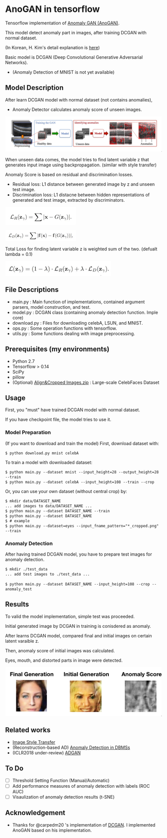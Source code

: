 # AnoGAN in tensorflow

Tensorflow implementation of [Anomaly GAN (AnoGAN)](https://arxiv.org/abs/1703.05921).

This model detect anomaly part in images, after training DCGAN with normal dataset.

(In Korean, H. Kim's detail explanation is [here](https://www.slideshare.net/ssuser06e0c5/anomaly-detection-with-gans))

Basic model is DCGAN (Deep Convolutional Generative Adversarial Networks).

* (Anomaly Detection of MNIST is not yet available)

## Model Description
After learn DCGAN model with normal dataset (not contains anomalies), 

* Anomaly Detector calculates anomaly score of unseen images.


![Model Structure](./assets/model_structure.jpeg)


When unseen data comes, the model tries to find latent variable z that generates input image using backpropagation. (similar with style transfer)

Anomaly Score is based on residual and discrimination losses.
- Residual loss: L1 distance between generated image by z and unseen test image.
- Discrimination loss: L1 distacne between hidden representations of generated and test image, extracted by discriminators.

![Res_Loss](./assets/res_loss.jpeg)


![Discrimination Loss](./assets/dis_loss.jpeg)

Total Loss for finding latent variable z is weighted sum of the two. (defualt lambda = 0.1)


![Total Loss](./assets/t_loss.jpeg)

## File Descriptions
- main.py : Main function of implementations, contained argument parsers, model construction, and test.
- model.py : DCGAN class (containing anomaly detection function. Imple core)
- download.py : Files for downloading celebA, LSUN, and MNIST. 
- ops.py : Some operation functions with tensorflow.
- utils.py : Some functions dealing with image preprocessing.


## Prerequisites (my environments)

- Python 2.7
- Tensorflow > 0.14
- SciPy
- pillow
- (Optional) [Align&Cropped Images.zip](http://mmlab.ie.cuhk.edu.hk/projects/CelebA.html) : Large-scale CelebFaces Dataset


## Usage

First, you "must" have trained DCGAN model with normal dataset.

If you have checkpoint file, the model tries to use it.

### Model Preparation 
(If you want to download and train the model)
First, download dataset with:

    $ python download.py mnist celebA

To train a model with downloaded dataset:

    $ python main.py --dataset mnist --input_height=28 --output_height=28 --train
    $ python main.py --dataset celebA --input_height=108 --train --crop

Or, you can use your own dataset (without central crop) by:

    $ mkdir data/DATASET_NAME
    ... add images to data/DATASET_NAME ...
    $ python main.py --dataset DATASET_NAME --train
    $ python main.py --dataset DATASET_NAME
    $ # example
    $ python main.py --dataset=eyes --input_fname_pattern="*_cropped.png" --train

### Anomaly Detection
After having trained DCGAN model, you have to prepare test images for anomaly detection.

    $ mkdir ./test_data
    ... add test images to ./test_data ...
    
    $ python main.py --dataset DATASET_NAME --input_height=108 --crop --anomaly_test

## Results
To valid the model implementation, simple test was proceeded.

Initial generated image by DCGAN in training is conisdered as anomaly.

After learns DCGAN model, compared final and initial images on certain latent varaible z.

Then, anomaly score of initial images was calculated.

Eyes, mouth, and distorted parts in image were detected.

![result](./assets/result_example.jpeg)

## Related works
- [Image Style Transfer](https://pdfs.semanticscholar.org/7568/d13a82f7afa4be79f09c295940e48ec6db89.pdf)
- (Reconstruction-based AD) [Anomaly Detection in DBMSs](https://arxiv.org/abs/1708.02635)
- (ICLR2018 under-review) [ADGAN](https://openreview.net/forum?id=S1EfylZ0Z)

## To Do
- [ ] Threshold Setting Function (Manual/Automatic)
- [ ] Add performance measures of anomaly detection with labels (ROC AUC)
- [ ] Visaulization of anomaly detection results (t-SNE)

## Acknowledgement
- Thanks for @carpedm20 's implementation of [DCGAN](https://github.com/carpedm20/DCGAN-tensorflow). I implemented AnoGAN based on his implementation.

